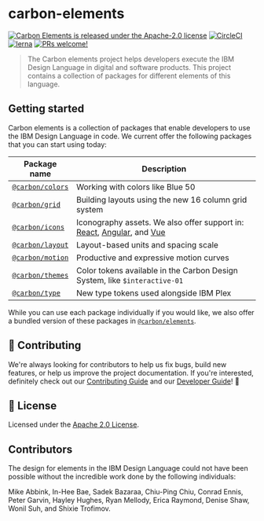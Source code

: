 # carbon-elements

[![Carbon Elements is released under the Apache-2.0 license](https://img.shields.io/badge/license-Apache--2.0-blue.svg)](./LICENSE)
[![CircleCI](https://circleci.com/gh/IBM/carbon-elements.svg?style=shield)](https://circleci.com/gh/IBM/carbon-elements)
[![lerna](https://img.shields.io/badge/maintained%20with-lerna-cc00ff.svg)](https://lernajs.io/)
[![PRs welcome!](https://img.shields.io/badge/PRs-welcome-brightgreen.svg)](./.github/CONTRIBUTING.md)

> The Carbon elements project helps developers execute the
> IBM Design Language in digital and software products. This project contains a
> collection of packages for different elements of this language.

## Getting started

Carbon elements is a collection of packages that enable developers to use the
IBM Design Language in code. We current offer the following packages that you
can start using today:

| Package name                          | Description                                                                                                                                         |
| ------------------------------------- | --------------------------------------------------------------------------------------------------------------------------------------------------- |
| [`@carbon/colors`](./packages/colors) | Working with colors like Blue 50                                                                                                                    |
| [`@carbon/grid`](./packages/grid)     | Building layouts using the new 16 column grid system                                                                                                |
| [`@carbon/icons`](./packages/icons)   | Iconography assets. We also offer support in: [React](./packages/icons-react), [Angular](./packages/icons-angular), and [Vue](./packages/icons-vue) |
| [`@carbon/layout`](./packages/layout) | Layout-based units and spacing scale                                                                                                                |
| [`@carbon/motion`](./packages/motion) | Productive and expressive motion curves                                                                                                             |
| [`@carbon/themes`](./packages/themes) | Color tokens available in the Carbon Design System, like `$interactive-01`                                                                          |
| [`@carbon/type`](./packages/type)     | New type tokens used alongside IBM Plex                                                                                                             |

While you can use each package individually if you would like, we also offer a
bundled version of these packages in [`@carbon/elements`](./packages/elements).

## 🙌 Contributing

We're always looking for contributors to help us fix bugs, build new
features, or help us improve the project documentation. If you're
interested, definitely check out our [Contributing Guide](/.github/CONTRIBUTING.md)
and our [Developer Guide](./github/developing.md)! 👀

## 📝 License

Licensed under the [Apache 2.0 License](/LICENSE).

## Contributors

The design for elements in the IBM Design Language could not have been
possible without the incredible work done by the following individuals:

Mike Abbink, In-Hee Bae, Sadek Bazaraa, Chiu-Ping Chiu, Conrad Ennis,
Peter Garvin, Hayley Hughes, Ryan Mellody, Erica Raymond, Denise Shaw, Wonil Suh,
and Shixie Trofimov.
